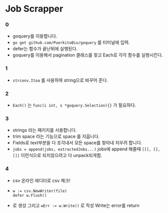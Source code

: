 # Job Scrapper


### 0

- goquery를 이용합니다.
- `go get github.com/PuerkitoBio/goquery` 를 터미널에 입력.
- defer는 함수가 끝난뒤에 실행된다.
- goquery를 이용해서 pagination 클래스를 찾고 Each로 각각 함수를 실행시킨다.

### 1

- `strconv.Itoa` 를 사용하여 string으로 바꾸어 준다.


### 2

- `Each()` 는 `func(i int, s *goquery.Selection){}` 가 필요하다.

### 3

- strings 라는 패키지를 사용합니다.
- trim space 라는 기능으로 space 를 지웁니다.
- Fields로 text부분을 다 조각내서 모든 space를 찾아내 지우려 합니다.
- `jobs = append(jobs, extractedJobs...)` jobs에 append 해줄때 `[[], [], []]` 이런식으로 되지않으려고 다 unpack되게함.

### 4

- csv 온라인 에디터로 csv 체크!
- ``` 
  w := csv.NewWriter(file)
  defer w.Flush()
- 로 생성 그리고 `wErr := w.Write()` 로 작성 Write는 error를 return